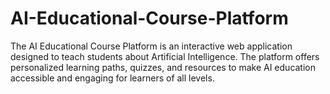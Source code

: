 # AI-Educational-Course-Platform
The AI Educational Course Platform is an interactive web application designed to teach students about Artificial Intelligence. The platform offers personalized learning paths, quizzes, and resources to make AI education accessible and engaging for learners of all levels.
